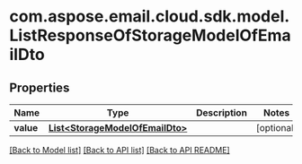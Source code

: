 
# com.aspose.email.cloud.sdk.model.ListResponseOfStorageModelOfEmailDto
## Properties
Name | Type | Description | Notes
------------ | ------------- | ------------- | -------------
**value** | [**List&lt;StorageModelOfEmailDto&gt;**](StorageModelOfEmailDto.md) |  |  [optional]




[[Back to Model list]](README.md#documentation-for-models) [[Back to API list]](README.md#documentation-for-api-endpoints) [[Back to API README]](README.md)

